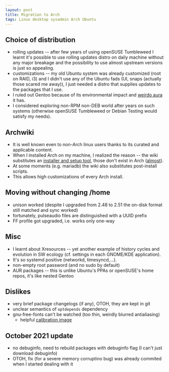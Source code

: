 ```yaml
---
layout: post
title: Migration to Arch
tags: Linux desktop sysadmin Arch Ubuntu
---
```


## Choice of distribution

* rolling updates -- after few years of using openSUSE Tumbleweed I learnt it's
  possible to use rolling updates distro on daily machine without any major
  breakage and the possibility to use almost upstream versions is just so
  appealing.
* customizations -- my old Ubuntu system was already customized (root on RAID,
  i3) and I didn't use any of the Ubuntu fads (UI, snaps (actually those scared
  me away)), I just needed a distro that supplies updates to the packages that I
  use.
* I ruled out Gentoo because of its environmental impact and [weirdo
  aura](https://web.archive.org/web/20060903005300/http://funroll-loops.org/)
  it has.
* I considered exploring non-RPM non-DEB world after years on such systems
  (otherwise openSUSE Tumbleweed or Debian Testing would satisfy my needs).

## Archwiki

  * It is well known even to non-Arch linux users thanks to its curated and
    applicable content.
  * When I installed Arch on my machine, I realized the reason -- the wiki
    substitutes an [installer and setup tool](https://yast.opensuse.org/),
    those don't exist in Arch
    ([almost](https://man.archlinux.org/man/pacstrap.8)).
  * At some moments (e.g. mariadb) the wiki also substitutes post-install scripts.
  * This allows high customizations of every Arch install.

## Moving without changing /home

  * unison worked (despite I upgraded from 2.48 to 2.51 the on-disk format still matched and sync worked)
  * fortunately, pulseaudio files are distinguished with a UUID prefix
  * FF profile got upgraded, i.e. works only one-way

## Misc

  * I learnt about Xresources -- yet another example of history cycles and
    evolution in SW ecology (cf. settings in each GNOME/KDE application).
  * It's so systemd positive (networkd, timesyncd,...).
  * non-empty root password (and no sudo by default)
  * AUR packages -- this is unlike Ubuntu's PPAs or openSUSE's home repos, it's
    like nested Gentoo

## Dislikes
 
  * very brief package changelogs (if any), OTOH, they are kept in git
  * unclear semantics of `optdepends` dependency
  * gnu-free-fonts can't be watched (too thin, weirdly blurred antialiasing)
    * helpful [calibration image](http://www.lagom.nl/lcd-test/subpixel.php)

## October 2021 update

  * no debuginfo, need to rebuild packages with debuginfo flag (I can't just download debuginfo)
  * OTOH, fix (for a severe memory corruptino bug) was already commited when I
    started dealing with it
